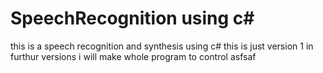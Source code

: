# SpeechRecognition using c#
this is a speech recognition and synthesis using c#
this is just version 1
in furthur versions i will make whole program to control asfsaf 
